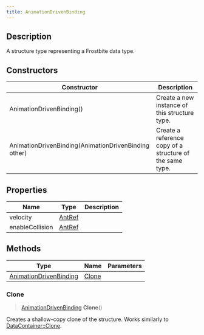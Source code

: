 ```yaml
---
title: AnimationDrivenBinding
---
```

## Description

A structure type representing a Frostbite data type.

## Constructors

| Constructor                                          | Description                                              |
| ---------------------------------------------------- | -------------------------------------------------------- |
| AnimationDrivenBinding()                             | Create a new instance of this structure type.            |
| AnimationDrivenBinding(AnimationDrivenBinding other) | Create a reference copy of a structure of the same type. |

## Properties

| Name            | Type             | Description |
| --------------- | ---------------- | ----------- |
| velocity        | [AntRef](AntRef) |             |
| enableCollision | [AntRef](AntRef) |             |

## Methods

| Type                                             | Name            | Parameters |
| ------------------------------------------------ | --------------- | ---------- |
| [AnimationDrivenBinding](AnimationDrivenBinding) | [Clone](#clone) |            |

### Clone

> [AnimationDrivenBinding](AnimationDrivenBinding) **Clone**()

Creates a shallow-copy clone of the structure. Works similarly to [DataContainer::Clone](/vext/ref/shared/class/datacontainer#clone).
